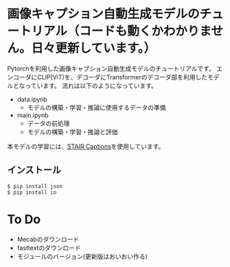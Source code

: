 # 画像キャプション自動生成モデルのチュートリアル（コードも動くかわかりません。日々更新しています。）
Pytorchを利用した画像キャプション自動生成モデルのチュートリアルです。
エンコーダにCLIP(ViT)を、デコーダにTransformerのデコーダ部を利用したモデルとなっています。
流れは以下のようになっています。
* data.ipynb
  * モデルの構築・学習・推論に使用するデータの準備
* main.ipynb
  * データの前処理
  * モデルの構築・学習・推論と評価

本モデルの学習には、[STAIR Captions](https://github.com/STAIR-Lab-CIT/STAIR-captions)を使用しています。

## インストール
```
$ pip install json
$ pip install io
```
# To Do
* Mecabのダウンロード
* fasttextのダウンロード
* モジュールのバージョン(更新版はおいおい作る)
